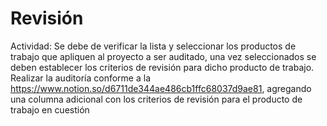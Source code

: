 # Revisión

Actividad: Se debe de verificar la lista y seleccionar los productos de trabajo que apliquen al proyecto a ser auditado, una vez seleccionados se deben establecer los criterios de revisión para dicho producto de trabajo. Realizar la auditoría conforme a la https://www.notion.so/d6711de344ae486cb1ffc68037d9ae81, agregando una columna adicional con los criterios de revisión para el producto de trabajo en cuestión